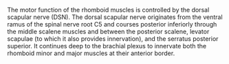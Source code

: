 The motor function of the rhomboid muscles is controlled by the dorsal scapular nerve (DSN). The dorsal scapular nerve originates from the ventral ramus of the spinal nerve root C5 and courses posterior inferiorly through the middle scalene muscles and between the posterior scalene, levator scapulae (to which it also provides innervation), and the serratus posterior superior. It continues deep to the brachial plexus to innervate both the rhomboid minor and major muscles at their anterior border.